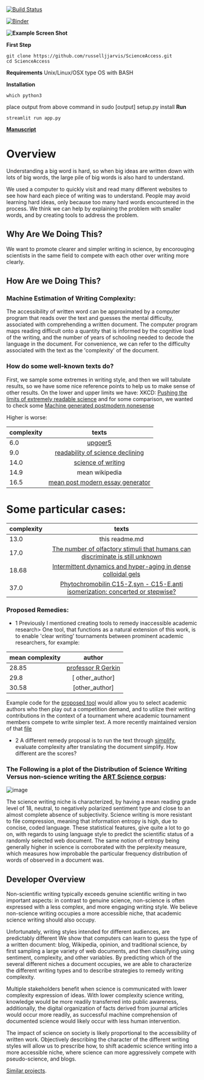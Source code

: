 
[![Build Status](https://travis-ci.com/russelljjarvis/ScienceAccess.png)](https://travis-ci.com/russelljjarvis/ScienceAccess) 

[![Binder](https://mybinder.org/badge_logo.svg)](https://mybinder.org/v2/gh/russelljjarvis/ScienceAccess/master)



**![Example Screen Shot](https://russelljjarvis.github.io/ScienceAccess/data/example_app.png)**

**First Step**
```
git clone https://github.com/russelljjarvis/ScienceAccess.git
cd ScienceAccess

```

**Requirements**
Unix/Linux/OSX type OS with BASH 


**Installation** 
```
which python3
```
place output from above command in
sudo [output] setup.py install
**Run**

```
streamlit run app.py
```

**[Manuscript](https://github.com/russelljjarvis/ScienceAccessibility/blob/remaster/Documentation/manuscript.md)** 

# Overview

Understanding a big word is hard, so when big ideas are written down with lots of big words, the large pile of big words is also hard to understand. 

We used a computer to quickly visit and read many different websites to see how hard each piece of writing was to understand. People may avoid learning hard ideas, only because too many hard words encountered in the process.  We think we can help by explaining the problem with smaller words, and by creating tools to address the problem.

## Why Are We Doing This?
We want to promote clearer and simpler writing in science, by encorouging scientists in the same field to compete with each other over writing more clearly.

## How Are we Doing This?

### Machine Estimation of Writing Complexity:

The accessibility of written word can be approximated by a computer program that reads over the text and guesses the mental difficulty, associated with comprehending a written document. The computer program maps reading difficult onto a quantity that is informed by the cognitive load of the writing, and the number of years of schooling needed to decode the language in the document. For convenience, we can refer to the difficulty associated with the text as the 'complexity' of the document. 

### How do some well-known texts do?

First, we sample some extremes in writing style, and then we will tabulate results, so we have some nice reference points to help us to make sense of other results. On the lower and upper limits we have: XKCD: [Pushing the limits of extremely readable science](http://splasho.com/upgoer5/library.php) and for some comparison, we wanted to check some [Machine generated postmodern nonesense](http://www.elsewhere.org/pomo/)

Higher is worse:

| complexity   |      texts      |
|----------|:-------------:|
| 6.0   | [upgoer5](http://splasho.com/upgoer5/library.php)   |
| 9.0 |    [readability of science declining](https://elifesciences.org/download/aHR0cHM6Ly9jZG4uZWxpZmVzY2llbmNlcy5vcmcvYXJ0aWNsZXMvMjc3MjUvZWxpZmUtMjc3MjUtdjIucGRm/elife-27725-v2.pdf?_hash=WA%2Fey48HnQ4FpVd6bc0xCTZPXjE5ralhFP2TaMBMp1c%3D)   |
| 14.0 | [science of writing](https://cseweb.ucsd.edu/~swanson/papers/science-of-writing.pdf) |
| 14.9 | mean wikipedia |
| 16.5 | [mean post modern essay generator](http://www.elsewhere.org/pomo/) |

# Some particular cases:
| complexity   |      texts      |
|----------|:-------------:|
| 13.0 | this readme.md |
| 17.0 | [The number of olfactory stimuli that humans can discriminate is still unknown](https://elifesciences.org/articles/08127)|
| 18.68 | [Intermittent dynamics and hyper-aging in dense colloidal gels](https://www.researchgate.net/publication/244552241_Intermittent_dynamics_and_hyper-aging_in_dense_colloidal_gelsThis_paper_was_originally_presented_as_a_poster_at_the_Faraday_Discussion_123_meeting) |
| 37.0 | [Phytochromobilin C15-Z,syn - C15-E,anti isomerization: concerted or stepwise?](https://www.researchgate.net/profile/Bo_Durbeej/publication/225093436_Phytochromobilin_C15-Zsyn_C15-Eanti_isomerization_Concerted_or_stepwise/links/0912f4fcd237e6701a000000.pdf) |


### Proposed Remedies:
* 1
Previously I mentioned creating tools to remedy inaccessible academic research> One tool, that functions as a natural extension of this work, is to enable 'clear writing' tournaments between prominent academic researchers, for example:

| mean complexity   |      author      |
|----------|:-------------:|
| 28.85 | [professor R Gerkin](https://scholar.google.com/citations?user=GzG5kRAAAAAJ&hl=en&oi=sra)   |
| 29.8 | [ other_author] |
| 30.58 |     [other_author]  |


Example code for the [proposed tool](https://github.com/russelljjarvis/ScienceAccessibility/blob/dev/Examples/Incentivise_by_competing.ipynb) would allow you to select academic authors who then play out a competition demand, and to utilize their writing contributions in the context of a tournament where academic tournament members compete to write simpler text. A more recently maintained version of that [file](https://github.com/russelljjarvis/ScienceAccessibility/blob/dev/Examples/compete.py)

* 2
A different remedy proposal is to run the text through [simplify](http://nlpprogress.com/english/simplification.html?fbclid=IwAR0B8G7zEmxVYbFWJMOyVTaHWkv4o9tTTFvVpsOcWrUQ777SXpM6KuM-8QI), evaluate complexity after translating the document simplify. 
How different are the scores?

### The Following is a plot of the Distribution of Science Writing Versus non-science writing the [ART Science corpus](https://www.aber.ac.uk/en/media/departmental/computerscience/cb/art/gz/ART_Corpus.tar.gz):
![image](https://user-images.githubusercontent.com/7786645/53215155-96dbb780-360c-11e9-9280-d8592d31d2f9.png)


The science writing niche is characterized, by having a mean reading grade level of 18, neutral, to negatively polarized sentiment type and close to an almost complete absence of subjectivity. Science writing is more resistant to file compression, meaning that information entropy is high, due to concise, coded language. These statistical features, give quite a lot to go on, with regards to using language style to predict the scientific status of a randomly selected web document. The same notion of entropy being generally higher in science is corroborated with the perplexity measure, which measures how improbable the particular frequency distribution of words of observed in a document was.


## Developer Overview 
Non-scientific writing typically exceeds genuine scientific writing in two important aspects: in contrast to genuine science, non-science is often expressed with a less complex, and more engaging writing style. We believe non-science writing occupies a more accessible niche, that academic science writing should also occupy. 

Unfortunately, writing styles intended for different audiences, are predictably different We show that computers can learn to guess the type of a written document: blog, Wikipedia, opinion, and traditional science, by first sampling a large variety of web documents, and then classifying using sentiment, complexity, and other variables. By predicting which of the several different niches a document occupies, we are able to characterize the different writing types and to describe strategies to remedy writing complexity.

Multiple stakeholders benefit when science is communicated with lower complexity expression of ideas. With lower complexity science writing, knowledge would be more readily transferred into public awareness, additionally, the digital organization of facts derived from journal articles would occur more readily, as successful machine comprehension of documented science would likely occur with less human intervention. 

The impact of science on society is likely proportional to the accessibility of written work. Objectively describing the character of the different writing styles will allow us to prescribe how, to shift academic science writing into a more accessible niche, where science can more aggressively compete with pseudo-science, and blogs.

[Similar projects](https://blog.machinebox.io/detect-fake-news-by-building-your-own-classifier-31e516418b1d).

